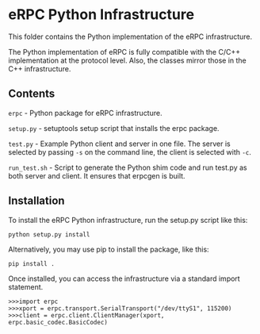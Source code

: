 eRPC Python Infrastructure
==========================

This folder contains the Python implementation of the eRPC infrastructure.

The Python implementation of eRPC is fully compatible with the C/C++ implementation at the
protocol level. Also, the classes mirror those in the C++ infrastructure.


## Contents

`erpc` - Python package for eRPC infrastructure.

`setup.py` - setuptools setup script that installs the erpc package.

`test.py` - Example Python client and server in one file. The server is selected by passing `-s` on the command line, the client is selected with `-c`.

`run_test.sh` - Script to generate the Python shim code and run test.py as both server and client. It ensures that erpcgen is built.

## Installation

To install the eRPC Python infrastructure, run the setup.py script like this:

    python setup.py install

Alternatively, you may use pip to install the package, like this:

    pip install .


Once installed, you can access the infrastructure via a standard import statement.

    >>>import erpc
    >>>xport = erpc.transport.SerialTransport("/dev/ttyS1", 115200)
    >>>client = erpc.client.ClientManager(xport, erpc.basic_codec.BasicCodec)

